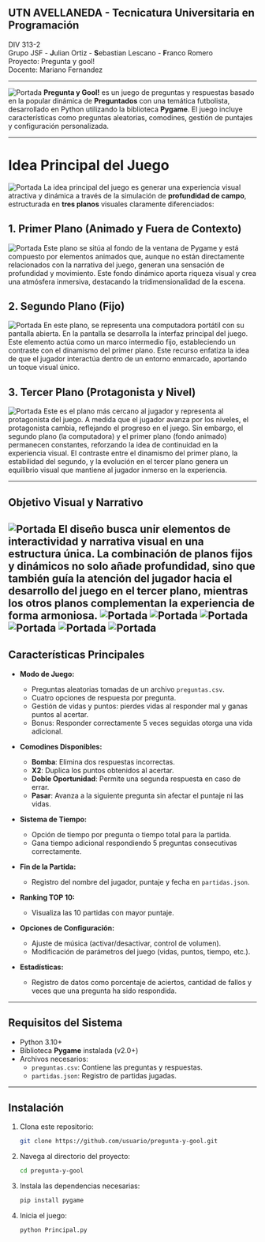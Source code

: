 
## UTN AVELLANEDA - Tecnicatura Universitaria en Programación

DIV 313-2  
Grupo JSF - **J**ulian Ortiz - **S**ebastian Lescano - **F**ranco Romero  
Proyecto: Pregunta y gool!  
Docente: Mariano Fernandez  

---
![Portada](./img/readme/readme_portada.jpg)
**Pregunta y Gool!** es un juego de preguntas y respuestas basado en la popular dinámica de **Preguntados** con una temática futbolista, desarrollado en Python utilizando la biblioteca **Pygame**. El juego incluye características como preguntas aleatorias, comodines, gestión de puntajes y configuración personalizada.

---
# Idea Principal del Juego
![Portada](./img/readme/idea_general.png)
La idea principal del juego es generar una experiencia visual atractiva y dinámica a través de la simulación de **profundidad de campo**, estructurada en **tres planos** visuales claramente diferenciados:

## 1. Primer Plano (Animado y Fuera de Contexto)
![Portada](./img/readme/primer_plano.png)
Este plano se sitúa al fondo de la ventana de Pygame y está compuesto por elementos animados que, aunque no están directamente relacionados con la narrativa del juego, generan una sensación de profundidad y movimiento. Este fondo dinámico aporta riqueza visual y crea una atmósfera inmersiva, destacando la tridimensionalidad de la escena.

## 2. Segundo Plano (Fijo)
![Portada](./img/readme/segundo_plano.png)
En este plano, se representa una computadora portátil con su pantalla abierta. En la pantalla se desarrolla la interfaz principal del juego. Este elemento actúa como un marco intermedio fijo, estableciendo un contraste con el dinamismo del primer plano. Este recurso enfatiza la idea de que el jugador interactúa dentro de un entorno enmarcado, aportando un toque visual único.

## 3. Tercer Plano (Protagonista y Nivel)
![Portada](./img/readme/tercer_plano.png)
Este es el plano más cercano al jugador y representa al protagonista del juego. A medida que el jugador avanza por los niveles, el protagonista cambia, reflejando el progreso en el juego. Sin embargo, el segundo plano (la computadora) y el primer plano (fondo animado) permanecen constantes, reforzando la idea de continuidad en la experiencia visual. El contraste entre el dinamismo del primer plano, la estabilidad del segundo, y la evolución en el tercer plano genera un equilibrio visual que mantiene al jugador inmerso en la experiencia.

---

## Objetivo Visual y Narrativo
![Portada](./img/readme/menu_principal.png)
El diseño busca unir elementos de **interactividad** y **narrativa visual** en una estructura única. La combinación de planos fijos y dinámicos no solo añade profundidad, sino que también guía la atención del jugador hacia el desarrollo del juego en el tercer plano, mientras los otros planos complementan la experiencia de forma armoniosa.
![Portada](./img/readme/nivel1.png)
![Portada](./img/readme/nivel2.png)
![Portada](./img/readme/nivel3.png)
![Portada](./img/readme/nivel4.png)
![Portada](./img/readme/nivel5.png)
![Portada](./img/readme/nivel6.png)
---
## **Características Principales**
- **Modo de Juego:**
  - Preguntas aleatorias tomadas de un archivo `preguntas.csv`.
  - Cuatro opciones de respuesta por pregunta.
  - Gestión de vidas y puntos: pierdes vidas al responder mal y ganas puntos al acertar.
  - Bonus: Responder correctamente 5 veces seguidas otorga una vida adicional.

- **Comodines Disponibles:**
  - **Bomba**: Elimina dos respuestas incorrectas.
  - **X2**: Duplica los puntos obtenidos al acertar.
  - **Doble Oportunidad**: Permite una segunda respuesta en caso de errar.
  - **Pasar**: Avanza a la siguiente pregunta sin afectar el puntaje ni las vidas.

- **Sistema de Tiempo:**
  - Opción de tiempo por pregunta o tiempo total para la partida.
  - Gana tiempo adicional respondiendo 5 preguntas consecutivas correctamente.

- **Fin de la Partida:**
  - Registro del nombre del jugador, puntaje y fecha en `partidas.json`.

- **Ranking TOP 10:**
  - Visualiza las 10 partidas con mayor puntaje.

- **Opciones de Configuración:**
  - Ajuste de música (activar/desactivar, control de volumen).
  - Modificación de parámetros del juego (vidas, puntos, tiempo, etc.).

- **Estadísticas:**
  - Registro de datos como porcentaje de aciertos, cantidad de fallos y veces que una pregunta ha sido respondida.

---

## **Requisitos del Sistema**
- Python 3.10+
- Biblioteca **Pygame** instalada (v2.0+)
- Archivos necesarios:
  - `preguntas.csv`: Contiene las preguntas y respuestas.
  - `partidas.json`: Registro de partidas jugadas.

---

## **Instalación**
1. Clona este repositorio:
   ```bash
   git clone https://github.com/usuario/pregunta-y-gool.git

2. Navega al directorio del proyecto:
    ```bash
    cd pregunta-y-gool
3. Instala las dependencias necesarias:
    ```bash
    pip install pygame
4. Inicia el juego:
    ```bash
    python Principal.py
